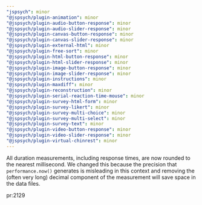 ```yaml
---
"jspsych": minor
"@jspsych/plugin-animation": minor
"@jspsych/plugin-audio-button-response": minor
"@jspsych/plugin-audio-slider-response": minor
"@jspsych/plugin-canvas-button-response": minor
"@jspsych/plugin-canvas-slider-response": minor
"@jspsych/plugin-external-html": minor
"@jspsych/plugin-free-sort": minor
"@jspsych/plugin-html-button-response": minor
"@jspsych/plugin-html-slider-response": minor
"@jspsych/plugin-image-button-response": minor
"@jspsych/plugin-image-slider-response": minor
"@jspsych/plugin-instructions": minor
"@jspsych/plugin-maxdiff": minor
"@jspsych/plugin-reconstruction": minor
"@jspsych/plugin-serial-reaction-time-mouse": minor
"@jspsych/plugin-survey-html-form": minor
"@jspsych/plugin-survey-likert": minor
"@jspsych/plugin-survey-multi-choice": minor
"@jspsych/plugin-survey-multi-select": minor
"@jspsych/plugin-survey-text": minor
"@jspsych/plugin-video-button-response": minor
"@jspsych/plugin-video-slider-response": minor
"@jspsych/plugin-virtual-chinrest": minor
---
```


All duration measurements, including response times, are now rounded to the nearest millisecond. We changed this because the precision that `performance.now()` generates is misleading in this context and removing the (often very long) decimal component of the measurement will save space in the data files.

pr:2129
